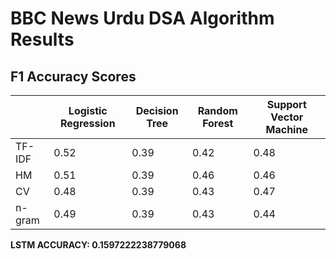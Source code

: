 # BBC News Urdu DSA Algorithm Results

## F1 Accuracy Scores

|               | Logistic Regression | Decision Tree          | Random Forest          | Support Vector Machine |
|---------------|---------------------|------------------------|------------------------|------------------------|
| TF-IDF        | 0.52                | 0.39                   | 0.42                   | 0.48                   |
| HM            | 0.51                | 0.39                   | 0.46                   | 0.46                   |
| CV            | 0.48                | 0.39                   | 0.43                   | 0.47                   |
| n-gram        | 0.49                | 0.39                   | 0.43                   | 0.44                   |

**LSTM ACCURACY: 0.1597222238779068**